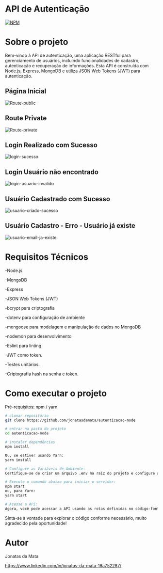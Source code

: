 # API de Autenticação
[![NPM](https://img.shields.io/npm/l/react)](https://github.com/jonatasdamata/autenticacao-node/blob/master/LICENSE) 

# Sobre o projeto
Bem-vindo à API de autenticação, uma aplicação RESTful para gerenciamento de usuários, incluindo funcionalidades de cadastro, autenticação e recuperação de informações. Esta API é construída com Node.js, Express, MongoDB e utiliza JSON Web Tokens (JWT) para autenticação.


## Página Inicial
![Route-public](https://github.com/jonatasdamata/autenticacao-node/assets/144968541/9d274f1e-fe21-4ccb-8029-be646a5af7ce)

## Route Private 
![Route-private](https://github.com/jonatasdamata/autenticacao-node/assets/144968541/1202592e-2fd0-491d-83cc-0aa02eedff2a)

## Login Realizado com Sucesso
![login-sucesso](https://github.com/jonatasdamata/autenticacao-node/assets/144968541/7e28c688-1b6c-4318-a79f-446b992b2ac3)

## Login Usuário não encontrado
![login-usuario-invalido](https://github.com/jonatasdamata/autenticacao-node/assets/144968541/d347bfc2-dec1-4d23-aa76-107946e3f357)

## Usuário Cadastrado com Sucesso
![usuario-criado-sucesso](https://github.com/jonatasdamata/autenticacao-node/assets/144968541/5c69f3de-3598-4a9c-b092-4a324e4df8b6)

## Usuário Cadastro - Erro - Usuário já existe
![usuario-email-ja-existe](https://github.com/jonatasdamata/autenticacao-node/assets/144968541/37a32b36-5b18-4869-9f88-f70da98ec7e1)



# Requisitos Técnicos

-Node.js


-MongoDB


-Express


-JSON Web Tokens (JWT)

-bcrypt para criptografia

-dotenv para configuração de ambiente

-mongoose para modelagem e manipulação de dados no MongoDB

-nodemon para desenvolvimento

-Eslint para linting

-JWT como token.

-Testes unitários.

-Criptografia hash na senha e token.




# Como executar o projeto

Pré-requisitos: npm / yarn

```bash
# clonar repositório
git clone https://github.com/jonatasdamata/autenticacao-node

# entrar na pasta do projeto 
cd autenticacao-node

# instalar dependências
npm install

Ou, se estiver usando Yarn:
yarn install

# Configure as Variáveis de Ambiente:
Certifique-se de criar um arquivo .env na raiz do projeto e configure as variáveis de ambiente conforme necessário.

# Execute o comando abaixo para iniciar o servidor:
npm start
ou, para Yarn:
yarn start

# Acesse a API:
Agora, você pode acessar a API usando as rotas definidas no código-fonte. Por exemplo, abra o navegador e vá para http://localhost:3000/ para ver a mensagem de boas-vindas.
```


Sinta-se à vontade para explorar o código conforme necessário, muito agradecido pela oportunidade!

# Autor

Jonatas da Mata

https://www.linkedin.com/in/jonatas-da-mata-16a752287/
